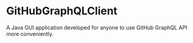 # GitHubGraphQLClient
A Java GUI application developed for anyone to use GitHub GraphQL API more conveniently.
